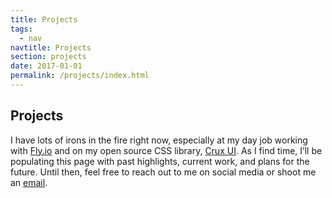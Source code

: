 ```yaml
---
title: Projects
tags:
  - nav
navtitle: Projects
section: projects
date: 2017-01-01
permalink: /projects/index.html
---
```


## Projects

I have lots of irons in the fire right now, especially at my day job working with <a href="https:/fly.io" target="_blank">Fly.io</a> and on my open source CSS library, <a href="https://cruxui.com" target="_blank">Crux UI</a>. As I find time, I’ll be populating this page with past highlights, current work, and plans for the future. Until then, feel free to reach out to me on social media or shoot me an <a href="mailto:hello@kylefoster.design">email</a>.

<!-- # Howdy!

I’m a digital designer, developer, and creative leader based in Chicago, Illinois. For over a decade I’ve helped companies create intuitive and attractive digital experiences that solve problems and exceed business objectives. During my career I’ve worked solo, collaboratively, and helped build creative teams from the ground up. Most recently, I’ve specialized in establishing brands and delivering products in the startup space. If you have a project and would like to chat about working together, <a class="underline" href="/services/">hit me up</a>.

Right now I’m collaborating with the amazing people at Fly.io to build a better Internet.

<svg width="300" role="img" fill="currentColor" fill-rule="evenodd" aria-labelledby="logo-title logo-description" viewBox="0 0 161 60"><g bufferred-rendering="static"><title id="logo-title">Fly</title><desc id="logo-description">App performance optimization</desc><path d="M98.516 56.676h-6.733c-.194-.038-.348-.131-.292-.432l5.433-13.534-8.194-19.162-.025-.121.023-.121.068-.103.102-.069.121-.025h6.78l.123.025.103.07.067.106 4.426 11.442 4.471-11.443.067-.105.103-.07.123-.025h6.779l.12.024.102.068c.116.173.085.26.069.342l-13.544 32.937-.068.102-.102.069-.121.024v.001zm18.75-19.3c2.248.019 4.363 1.857 4.269 4.304-.064 1.686-1.261 3.257-2.893 3.789-1.868.61-4.138-.139-5.125-1.888-.976-1.729-.534-4.186 1.189-5.412.725-.516 1.616-.786 2.506-.794h.054l.001.001zm31.345-14.726c3.781.016 7.56 1.837 9.637 5.092 2.459 3.852 2.367 9.267-.19 13.02-2.368 3.476-6.831 5.327-11.198 4.719-3.694-.514-7.087-2.905-8.639-6.332-2.095-4.623-1.064-10.601 2.903-13.897 2.059-1.711 4.757-2.591 7.414-2.602h.073zm-15.704 22.579h-6.323c-.119-.024-.121-.025-.222-.092l-.069-.102-.023-.12v-21.491c.023-.119.024-.121.092-.223l.101-.068.12-.024h6.323l.121.024.102.068.068.102.024.121v21.491c-.024.119-.025.121-.092.222l-.102.068-.121.024h.001zm-64.848-.002h-6.414l-.12-.024-.102-.068-.068-.102-.024-.12v-16.113h-3.717l-.12-.024c-.101-.068-.102-.069-.17-.17l-.024-.12v-5.063l.024-.12c.116-.173.209-.178.29-.194h3.717c0-1.12-.01-2.239.142-3.356.296-2.18 1.147-4.361 2.786-5.902 1.837-1.727 4.486-2.421 7.016-2.43l.04.001v.001h14.632l.12.024.102.068.068.102.024.12v33.179l-.024.12c-.068.101-.069.102-.17.17l-.12.024h-6.369l-.12-.024c-.101-.068-.102-.069-.17-.17l-.024-.12v-31.641l-2.366 4.724c-.047.062-.087.137-.281.173-1.776 0-3.553-.005-5.329 0-.822.007-1.646.287-2.165.96-.608.788-.744 1.836-.749 2.793v1.185h3.992l.12.024.102.068.068.102.024.12v5.063l-.024.12c-.068.101-.069.102-.17.17l-.12.024h-3.992v16.113c-.016.082-.021.175-.194.29l-.12.024zm80.486-15.69c-2.05.018-3.978 1.507-4.379 3.612-.33 1.735.29 3.657 1.69 4.691 1.893 1.399 4.937 1.06 6.384-.91 1.353-1.842 1.11-4.757-.618-6.276-.823-.724-1.925-1.107-3.019-1.117h-.058l.001-.001zm-18.775-18.117c1.632.014 3.241 1.002 3.87 2.486.676 1.595.185 3.607-1.223 4.724-1.417 1.124-3.575 1.204-5.113.194-1.202-.789-1.956-2.229-1.849-3.655.152-2.038 2.124-3.718 4.234-3.749h.081v-.001zM19.347 49.8l.21.062.184.12.012.01.06.052.102.092c.432.394.85.802 1.252 1.226.286.302.562.61.828.93.172.206.338.416.5.63.154.208.3.42.44.636.124.194.24.392.348.594.094.178.18.362.254.548.13.324.226.662.26 1.01l.01.194-.016.46c-.036.384-.124.766-.27 1.124-.18.448-.448.854-.788 1.196-.12.122-.25.236-.384.342l-.338.236-.292.166c-.58.304-1.224.476-1.875.54-.212.02-.424.03-.636.028-.23 0-.46-.014-.688-.04-.38-.044-.756-.126-1.12-.252-.31-.106-.612-.244-.894-.416-.3-.182-.578-.404-.82-.66-.314-.33-.562-.718-.734-1.14-.138-.342-.226-.702-.264-1.068l-.022-.346.004-.276c.01-.168.036-.336.074-.5.042-.182.098-.36.166-.532.068-.176.144-.35.23-.518.104-.204.218-.404.338-.598.132-.208.268-.41.414-.608.222-.306.458-.602.702-.888.258-.302.524-.598.8-.884.346-.362.704-.712 1.074-1.052l.252-.226.012-.012c.184-.118.184-.118.394-.18h.22zm.346-49.792l.516.012.23.014 1.398.114 1.933.27.14.032 1.875.46.528.156.6.204.73.272.566.238.882.412.492.248.998.582.304.182 1.36.984.332.288.938.848.804.854.222.244.944 1.242.14.222.728 1.216.204.388.41.902.428 1.052.14.41.456 1.643.356 2.223.062.69.056.992.004.144-.02 1.108-.012.21-.056.438-.312 1.771-.046.216-.72 2.225-.67 1.603-.85 1.687-1.526 2.633-.784 1.186-.95 1.408-.686.93-1.336 1.773-.918 1.142-1.354 1.637-.948 1.096-1.472 1.645-.926 1.006-2.741 2.835-.062.062-1.466 1.43-.812.764-.05.046-.062.058-.082.056-.058.026-.16.054-.382-.016-.034-.012-.208-.13-.028-.024-.026-.026-.11-.1-.302-.282-.022-.022-2.689-2.643-.832-.854-2.127-2.267-.506-.55-2.565-2.969-.718-.88-2.259-2.913-.224-.298-1.715-2.503-.466-.744-1.232-2.097-.358-.65-1.076-2.251-.172-.442-.618-1.723-.214-.732-.174-.71-.146-.774-.118-.866-.046-.528-.02-.988.004-.168.026-.532.214-2.157.05-.278.49-2.153.01-.04.082-.24.342-.994.106-.25.558-1.218.378-.708.536-.878.534-.78.372-.488.436-.52.478-.524.39-.39 1.028-.896.768-.622.906-.61.646-.41 1.37-.714 1.945-.8.096-.038 1.729-.502.678-.15.932-.186.634-.094.974-.122.658-.056 1.312-.072h.008l.488-.006.048.002.006-.002h.036l.42.008zm-1.106 3.057c-.196.022-.39.048-.584.086-.288.054-.574.13-.852.226-.3.102-.592.226-.874.372-.188.096-.37.202-.548.314-1.322.84-2.331 2.099-3.075 3.463-.124.228-.242.458-.352.694-.132.28-.254.564-.368.85-.148.376-.282.756-.404 1.142-.148.472-.278.948-.39 1.43-.142.606-.258 1.22-.35 1.835-.118.784-.198 1.573-.248 2.361-.032.502-.052 1.004-.062 1.508-.012.578-.006 1.156.034 1.733.096 1.35.328 2.689.632 4.007.384 1.663.884 3.297 1.448 4.906.71 2.021 1.522 4.005 2.403 5.958 1.086 2.415 2.277 4.78 3.539 7.106l.096.174v-38.17l-.044.004zm4.996.096c.88.182 1.747.424 2.591.732 1.202.44 2.357 1.012 3.419 1.727 1.44.968 2.701 2.197 3.677 3.633.576.846 1.052 1.761 1.422 2.717.548 1.408.866 2.899.992 4.403.032.394.054.788.062 1.184.008.368.006.736-.024 1.104-.064.822-.236 1.635-.466 2.427-.186.648-.416 1.284-.672 1.909-.318.778-.676 1.538-1.066 2.283-.862 1.653-1.857 3.233-2.923 4.764-1.312 1.885-2.731 3.693-4.213 5.448-1.548 1.835-3.169 3.611-4.842 5.334l-.214.218c1.184-2.209 2.303-4.455 3.327-6.746.57-1.272 1.112-2.561 1.619-3.861.554-1.428 1.064-2.877 1.506-4.343.332-1.098.626-2.209.866-3.331.206-.962.37-1.937.47-2.915.044-.426.074-.854.09-1.282.012-.39.012-.782.006-1.172-.008-.502-.026-1.002-.058-1.502-.12-2.013-.428-4.019-1.02-5.95-.128-.416-.272-.826-.43-1.23-.12-.308-.25-.614-.388-.914-.758-1.637-1.817-3.169-3.249-4.285l-.482-.348z"></path></g></svg>

I’m also actively developing Crux UI – an open source utility-first CSS library.

<svg width="300px" viewBox="0 0 963 399" aria-labelledby="logo-title logo-description" role="img" fill-rule="evenodd" clip-rule="evenodd">
  <title id="logo-title">Crux UI</title>
  <desc id="logo-description">A utility-first CSS library</desc>
  <path d="M963 39.9c0-22.021-17.879-39.9-39.9-39.9h-883.2c-22.021 0-39.9 17.879-39.9 39.9v319.2c0 22.021 17.879 39.9 39.9 39.9h883.2c22.021 0 39.9-17.879 39.9-39.9v-319.2z" fill="#F30048"></path>
  <path d="M202.969 273.414l76.546-76.546c16.984-16.984 16.984-44.561 0-61.545-16.984-16.983-44.561-16.983-61.545 0l-14.456 14.457M202.989 273.414l-76.546-76.546c-16.984-16.984-16.984-44.561 0-61.545 16.984-16.983 44.561-16.983 61.545 0l14.981 14.981M217.592 256.63l-75.303-75.303c-8.323-8.323-8.323-21.836 0-30.158 8.322-8.322 21.835-8.322 30.157 0l75.165 75.165M158.347 166.53l74.841 74.841" stroke="#FFF" stroke-width="11" fill="none" stroke-linecap="round"></path>
  <path d="M367.73 275.52l-8.788-19.39c-.131-.237-.315-.421-.578-.421h-2.131c-.263 0-.448.184-.579.421l-8.787 19.39c-.211.474.079.71.394.71h4.183c.263 0 .448-.236.632-.657l.736-1.632h8.998l.71 1.632c.185.421.369.657.658.657h4.157c.316 0 .605-.236.395-.71zm-13.155-5.551l2.736-6.183 2.736 6.183h-5.472zM399.711 255.709h-3.92c-.289 0-.5.211-.5.5v11.629c0 2.104-1 3.893-3.578 3.893-2.605 0-3.604-1.789-3.604-3.893v-11.629c0-.289-.211-.5-.5-.5h-3.92c-.29 0-.5.211-.5.5v12.418c0 4.288 2.999 7.787 8.524 7.787 5.499 0 8.498-3.499 8.498-7.787v-12.418c0-.289-.211-.5-.5-.5zM420.569 255.709h-13.918c-.289 0-.526.211-.526.526v3.394c0 .29.263.5.526.5h4.368v15.575c0 .316.236.526.526.526h3.894c.289 0 .499-.236.499-.526v-15.575h4.631c.289 0 .5-.237.5-.526v-3.394c0-.316-.211-.5-.5-.5zM427.641 276.23h3.893c.29 0 .5-.236.5-.526v-19.495c0-.289-.236-.5-.526-.5h-3.894c-.289 0-.499.211-.499.5v19.495c0 .316.236.526.526.526zM451.682 271.81h-7.603v-15.601c0-.289-.237-.5-.527-.5h-3.893c-.29 0-.5.211-.5.5v19.495c0 .316.237.526.526.526h11.997c.263 0 .5-.236.5-.526v-3.394c0-.315-.237-.5-.5-.5zM459.149 276.23h3.893c.29 0 .5-.236.5-.526v-19.495c0-.289-.237-.5-.526-.5h-3.894c-.289 0-.5.211-.5.5v19.495c0 .316.237.526.527.526zM484.058 255.709h-13.918c-.289 0-.526.211-.526.526v3.394c0 .29.263.5.526.5h4.368v15.575c0 .316.237.526.526.526h3.894c.289 0 .5-.236.5-.526v-15.575h4.63c.289 0 .5-.237.5-.526v-3.394c0-.316-.211-.5-.5-.5zM507.731 255.709h-3.999c-.395 0-.71.158-.895.526l-4.078 6.999-4.051-6.999c-.211-.368-.5-.526-.895-.526h-3.999c-.552 0-.605.342-.394.737l6.893 11.55v7.734c0 .316.158.5.5.5h3.92c.315 0 .5-.184.5-.5v-7.734l6.892-11.55c.211-.395.158-.737-.394-.737zM522.827 271.1v-2.894c0-.316-.237-.5-.5-.5h-8.287c-.316 0-.526.211-.526.526v2.894c0 .29.236.5.526.5h8.287c.263 0 .5-.237.5-.526zM542.606 255.709h-12.707c-.29 0-.5.211-.5.5v19.495c0 .29.237.526.5.526h3.92c.289 0 .5-.236.5-.526v-7.656h6.182c.316 0 .527-.21.527-.526v-3.394c0-.289-.237-.5-.527-.5h-6.182v-3.499h8.287c.316 0 .526-.21.526-.526v-3.394c0-.289-.236-.5-.526-.5zM549.599 276.23h3.894c.289 0 .5-.236.5-.526v-19.495c0-.289-.237-.5-.526-.5h-3.894c-.29 0-.5.211-.5.5v19.495c0 .316.237.526.526.526zM577.639 275.336l-3.604-5.841c2.342-1.315 3.525-3.815 3.525-6.419 0-3.789-2.552-7.367-7.419-7.367h-8.524c-.289 0-.5.211-.5.5v19.495c0 .316.237.526.526.526h3.894c.29 0 .5-.236.5-.526v-5.262h3.447l3.236 5.288c.184.342.473.5.894.5h3.525c.606 0 .79-.394.5-.894zm-11.602-15.207h3.973c1.657 0 2.631 1.21 2.631 2.947 0 1.71-.974 2.946-2.631 2.946h-3.973v-5.893zM583.106 272.573c-.315.448-.184.711.079.921.632.579 2.894 2.92 6.946 2.92 4.315 0 7.261-2.604 7.261-6.156 0-3.709-3.367-5.183-7.287-7.077-1.342-.605-1.816-1.026-1.816-1.736 0-.842.711-1.237 1.737-1.237 1.368 0 3.078 1.105 3.604 1.447.395.289.763.158 1.131-.342l1.973-2.578c.237-.342.132-.711-.157-.947-.684-.5-2.763-2.263-6.262-2.263-4.42 0-7.051 2.815-7.051 5.972 0 3.368 2.973 4.788 7.34 6.972 1.053.5 1.763.921 1.763 1.737 0 .894-.842 1.525-2.183 1.525-2.026 0-3.421-1.341-4.131-1.946-.237-.211-.763-.237-1.026.157l-1.921 2.631zM616.593 255.709h-13.918c-.289 0-.526.211-.526.526v3.394c0 .29.263.5.526.5h4.367v15.575c0 .316.237.526.527.526h3.893c.29 0 .5-.236.5-.526v-15.575h4.631c.289 0 .499-.237.499-.526v-3.394c0-.316-.21-.5-.499-.5zM642.733 276.414c3.184 0 5.815-1.236 7.814-3.236.237-.236.237-.473 0-.71l-2.92-2.605c-.237-.184-.474-.184-.711.027-1.052 1.026-2.315 1.736-4.104 1.736-3.288 0-5.683-2.473-5.683-5.656 0-3.184 2.395-5.657 5.683-5.657 1.789 0 3.052.711 4.104 1.737.237.21.474.21.711.026l2.92-2.605c.237-.236.237-.473 0-.71-1.999-1.999-4.63-3.236-7.814-3.236-6.103 0-10.655 4.394-10.655 10.445s4.552 10.444 10.655 10.444zM656.461 272.573c-.315.448-.184.711.079.921.632.579 2.894 2.92 6.946 2.92 4.315 0 7.261-2.604 7.261-6.156 0-3.709-3.367-5.183-7.287-7.077-1.342-.605-1.816-1.026-1.816-1.736 0-.842.711-1.237 1.737-1.237 1.368 0 3.078 1.105 3.604 1.447.395.289.763.158 1.131-.342l1.973-2.578c.237-.342.132-.711-.157-.947-.684-.5-2.763-2.263-6.262-2.263-4.42 0-7.051 2.815-7.051 5.972 0 3.368 2.973 4.788 7.34 6.972 1.053.5 1.763.921 1.763 1.737 0 .894-.842 1.525-2.183 1.525-2.026 0-3.421-1.341-4.131-1.946-.237-.211-.763-.237-1.026.157l-1.921 2.631zM676.477 272.573c-.315.448-.184.711.079.921.632.579 2.894 2.92 6.946 2.92 4.315 0 7.261-2.604 7.261-6.156 0-3.709-3.367-5.183-7.287-7.077-1.342-.605-1.816-1.026-1.816-1.736 0-.842.711-1.237 1.737-1.237 1.368 0 3.078 1.105 3.604 1.447.395.289.763.158 1.131-.342l1.973-2.578c.237-.342.132-.711-.157-.947-.684-.5-2.763-2.263-6.262-2.263-4.42 0-7.051 2.815-7.051 5.972 0 3.368 2.973 4.788 7.34 6.972 1.053.5 1.763.921 1.763 1.737 0 .894-.842 1.525-2.184 1.525-2.025 0-3.42-1.341-4.13-1.946-.237-.211-.763-.237-1.026.157l-1.921 2.631zM719.351 271.81h-7.604v-15.601c0-.289-.236-.5-.526-.5h-3.894c-.289 0-.5.211-.5.5v19.495c0 .316.237.526.527.526h11.997c.263 0 .499-.236.499-.526v-3.394c0-.315-.236-.5-.499-.5zM726.817 276.23h3.894c.289 0 .5-.236.5-.526v-19.495c0-.289-.237-.5-.526-.5h-3.894c-.29 0-.5.211-.5.5v19.495c0 .316.237.526.526.526zM750.569 265.154c1.71-1.131 2.289-2.762 2.289-4.209 0-2.868-2.236-5.236-5.893-5.236h-8.13c-.289 0-.5.211-.5.5v19.495c0 .316.237.526.526.526h8.709c3.446 0 6.445-2.394 6.445-5.84 0-2.237-1.236-4.052-3.446-5.236zm-2.578-3.104c0 1.052-.711 1.92-2.105 1.92h-2.631v-3.841h2.631c1.394 0 2.105.868 2.105 1.921zm-1.447 9.76h-3.289v-3.972h3.289c1.473 0 2.21.947 2.21 1.973 0 1.052-.737 1.999-2.21 1.999zM776.978 275.336l-3.604-5.841c2.341-1.315 3.525-3.815 3.525-6.419 0-3.789-2.552-7.367-7.419-7.367h-8.524c-.29 0-.5.211-.5.5v19.495c0 .316.237.526.526.526h3.894c.289 0 .5-.236.5-.526v-5.262h3.446l3.236 5.288c.184.342.474.5.895.5h3.525c.605 0 .789-.394.5-.894zm-11.602-15.207h3.972c1.658 0 2.631 1.21 2.631 2.947 0 1.71-.973 2.946-2.631 2.946h-3.972v-5.893zM802.94 275.52l-8.787-19.39c-.132-.237-.316-.421-.579-.421h-2.131c-.263 0-.447.184-.579.421l-8.787 19.39c-.211.474.079.71.394.71h4.184c.263 0 .447-.236.631-.657l.737-1.632h8.997l.711 1.632c.184.421.368.657.657.657h4.157c.316 0 .605-.236.395-.71zm-13.155-5.551l2.736-6.183 2.737 6.183h-5.473zM825.35 275.336l-3.604-5.841c2.341-1.315 3.525-3.815 3.525-6.419 0-3.789-2.552-7.367-7.419-7.367h-8.524c-.29 0-.5.211-.5.5v19.495c0 .316.237.526.526.526h3.894c.289 0 .5-.236.5-.526v-5.262h3.446l3.236 5.288c.184.342.474.5.895.5h3.525c.605 0 .789-.394.5-.894zm-11.602-15.207h3.972c1.658 0 2.631 1.21 2.631 2.947 0 1.71-.973 2.946-2.631 2.946h-3.972v-5.893zM848.786 255.709h-3.999c-.395 0-.71.158-.894.526l-4.078 6.999-4.052-6.999c-.21-.368-.5-.526-.894-.526h-3.999c-.553 0-.606.342-.395.737l6.893 11.55v7.734c0 .316.158.5.5.5h3.92c.316 0 .5-.184.5-.5v-7.734l6.893-11.55c.21-.395.158-.737-.395-.737z" fill="#FFF"></path>
  <path d="M387.537 205.224c-9.627 0-16.159-6.532-16.159-16.502 0-13.237 10.142-24.066 22.863-24.066 5.501 0 9.627 1.891 13.581 6.36 1.375 1.547 3.438 1.719 4.641.516l13.409-11.001c1.375-1.376.688-2.751.172-3.61-6.533-9.798-17.363-16.159-30.943-16.159-25.786 0-48.306 22.175-48.306 49.507 0 22.174 15.815 38.848 38.163 38.848 12.893 0 25.099-5.157 34.038-13.236 1.547-1.547 1.203-3.266 0-4.641l-11.002-12.205c-1.032-1.203-2.579-1.375-3.954-.172-4.814 4.47-9.799 6.361-16.503 6.361zM496.182 146.263c-2.063-2.578-6.361-5.501-11.862-5.501-9.455 0-16.675 5.329-22.348 13.58l.86-8.423c.172-1.547-1.031-3.266-2.579-3.266h-19.425c-1.547 0-2.579.86-2.751 2.407l-11.174 79.244c-.171 1.203.86 2.579 2.407 2.579h20.457c1.719 0 2.751-1.032 2.922-2.407l5.845-41.427c1.376-10.142 9.455-18.909 20.973-18.909 2.407 0 4.641.172 6.704.688 1.547.344 2.923.688 3.782-1.031l7.22-13.924c.688-1.375 0-2.407-1.031-3.61zM580.932 142.653h-20.629c-1.547 0-2.063.172-2.407 1.719l-6.188 44.865c-.86 6.532-7.908 15.815-19.426 15.815-6.016 0-13.237-2.923-11.174-16.502l5.845-42.631c.344-1.547-1.031-3.266-2.578-3.266h-20.629c-1.547 0-2.063.172-2.407 1.719l-6.704 47.787c-3.095 22.519 8.767 36.958 28.192 36.958 9.627 0 18.91-5.329 25.443-13.58l-.688 7.908c-.172 1.547 1.031 3.438 2.579 3.438h19.941c1.547 0 2.063-.344 2.407-1.891l11.002-79.073c.343-1.547-1.032-3.266-2.579-3.266zM667.401 224.304l-21.488-40.567 31.974-37.474c1.204-1.719-.172-3.61-2.234-3.61h-23.38c-1.375 0-2.063 0-3.094 1.204l-15.987 20.455-10.315-19.424c-.172-1.203-1.375-2.235-2.75-2.235h-23.38c-2.063 0-2.063.86-1.031 2.579l20.285 38.505-33.694 39.536c-1.203 1.719.172 3.61 2.407 3.61h23.379c1.375 0 2.063 0 3.095-1.204l17.534-22.69 11.518 21.659c.516 1.203 1.375 2.235 2.75 2.235h23.38c2.063 0 2.063-.86 1.031-2.579zM808.708 142.653h-20.628c-1.547 0-2.063.172-2.407 1.719l-6.189 44.865c-.859 6.532-7.907 15.815-19.425 15.815-6.017 0-13.237-2.923-11.174-16.502l5.845-42.631c.344-1.547-1.032-3.266-2.579-3.266h-20.629c-1.547 0-2.063.172-2.406 1.719l-6.705 47.787c-3.094 22.519 8.768 36.958 28.193 36.958 9.627 0 18.91-5.329 25.442-13.58l-.687 7.908c-.172 1.547 1.031 3.438 2.578 3.438h19.941c1.548 0 2.063-.344 2.407-1.891l11.002-79.073c.344-1.547-1.031-3.266-2.579-3.266zM823.664 145.06l-11.174 79.244c-.171 1.203 1.032 2.579 2.407 2.579h20.457c1.719 0 2.751-1.032 2.922-2.407l11.002-78.385c.172-1.719-1.031-3.438-2.578-3.438h-20.285c-1.547 0-2.579.86-2.751 2.407z" fill="#FFF"></path>
</svg>

I’m also helping design and develop other amazing projects, such as BuildPlane 

<svg fill="currentColor" aria-labelledby="logo-title logo-description" fill-rule="evenodd" width="300px" role="img" viewBox="0 0 249 58"><title id="logo-title">BuildPlane</title><desc id="logo-description">Construction tamed</desc><path d="M77.541 26.877h-6.654v-7.367h7.011c3.129 0 4.872 1.307 4.872 3.565 0 2.574-2.1 3.802-5.229 3.802m6.774 7.882c0 2.535-2.021 3.842-5.348 3.842h-8.08v-7.605h7.724c3.841 0 5.704 1.387 5.704 3.763m7.023.555c0 4.872 2.733 8.04 7.446 8.04 3.248 0 5.188-1.704 6.535-3.684v3.249h4.793v-20.913h-4.793v11.802c0 3.248-1.941 5.189-4.714 5.189-2.851 0-4.475-1.862-4.475-5.109v-11.882h-4.792v13.308zm22.509 7.605h4.792v-20.913h-4.792v20.913zm-.198-24.122h5.149v-4.555h-5.149v4.555zm8.964 24.122h4.793v-28.914h-4.793v28.914zm12.251-10.458c0-4.197 2.733-6.732 6.021-6.732 3.208 0 6.059 2.653 6.059 6.732 0 4.08-2.851 6.734-6.059 6.734-3.248 0-6.021-2.615-6.021-6.734m4.872-10.891c-4.991 0-9.704 3.92-9.704 10.891 0 6.972 4.792 10.893 9.704 10.893 3.406 0 5.584-1.743 7.129-3.921v3.486h4.793v-28.914h-4.793v11.248c-1.505-1.941-3.684-3.683-7.129-3.683m-60.809 21.349c6.18 0 10.259-2.654 10.259-7.645 0-3.803-2.258-5.663-5.505-6.773 2.059-1.07 3.961-2.812 3.961-6.219 0-4.356-3.525-7.089-9.111-7.089h-12.436v27.726h12.832z"></path><path d="M159.116 30.283v-12.199h7.011c4.475 0 7.445 2.059 7.445 6.021v.079c0 3.644-3.009 6.099-7.604 6.099h-6.852zm20.529 12.636h3.05v-28.914h-3.05v28.914zm16.015-10.378c2.494 0 4.515.436 6.02.871v1.98c0 3.249-3.09 5.546-6.853 5.546-2.772 0-5.148-1.505-5.148-4.079v-.08c0-2.574 2.139-4.238 5.981-4.238m-7.249-8.675l.911 2.496c1.902-.872 3.803-1.505 6.218-1.505 3.842 0 6.1 1.901 6.1 5.585v.713c-1.821-.515-3.684-.872-6.297-.872-5.189 0-8.754 2.298-8.754 6.615v.079c0 4.199 3.842 6.377 7.644 6.377 3.605 0 5.982-1.663 7.407-3.525v3.09h2.931v-12.517c0-2.614-.713-4.595-2.099-5.981-1.505-1.505-3.723-2.257-6.615-2.257-2.971 0-5.188.673-7.446 1.702m20.41-1.425v20.478h3.051v-11.724c0-3.843 2.614-6.417 6.139-6.417 3.604 0 5.664 2.376 5.664 6.178v11.963h3.05v-12.714c0-4.873-2.892-8.199-7.843-8.199-3.525 0-5.664 1.782-7.01 4v-3.565h-3.051zm23.817 9.109c.397-4 3.089-6.97 6.655-6.97 4.08 0 6.218 3.248 6.534 6.97h-13.189zm6.733-9.544c-5.664 0-9.822 4.752-9.822 10.654v.079c0 6.337 4.594 10.654 10.218 10.654 3.882 0 6.378-1.544 8.437-3.842l-1.901-1.702c-1.664 1.742-3.644 2.891-6.455 2.891-3.645 0-6.774-2.495-7.21-6.932h16.24c.039-.356.039-.594.039-.99 0-5.981-3.485-10.812-9.546-10.812m-83.384-6.813v27.726h3.129v-9.783h6.734c5.901 0 10.892-3.09 10.892-9.071v-.079c0-5.466-4.12-8.793-10.378-8.793h-10.377zM41.663 38.254l-17.068 9.854v8.691l12.297-7.1 12.297-7.1v-28.399l-12.297-7.1-12.297-7.1-12.298 7.1-.249.144v8.69l12.547-7.244 17.068 9.855v19.709zm-34.137-28.4v-8.248l-7.526 4.345v36.648l7.526 4.345v-37.09z" fill="#62BFF9"></path><path d="M24.595 34.254v8.691l12.596-7.273v-14.546l-12.596-7.272-12.597 7.272v31.926l7.526 4.346v-31.926000000000002l5.071-2.928 5.07 2.928v5.854l-5.07 2.928z"></path></svg>

and Flight Deck.

<svg width="300" viewBox="0 0 148 20" xmlns="http://www.w3.org/2000/svg" fill-rule="evenodd" clip-rule="evenodd">
	<path d="M9.874 16.819c-.315 0-.571-.257-.571-.572 0-.316.256-.572.571-.572.316 0 .572.256.572.572 0 .315-.256.572-.572.572zm3.473-.931c-.273.158-.623.064-.781-.209-.158-.273-.064-.623.209-.781.273-.158.623-.064.781.209.158.274.064.623-.209.781z"></path>
	<path d="M9.898 2.928c1.217.004 2.429.335 3.481.949l.081.057.07.071c.17.205.17.531-.003.735-.151.178-.415.248-.634.167l-.172-.09c-1.057-.594-2.306-.847-3.514-.706-1.449.169-2.824.898-3.77 2.022-.842 1-1.333 2.291-1.364 3.597-.048 2.042 1.041 4.077 2.865 5.149l.09.063c.203.172.259.493.123.724-.134.23-.441.34-.692.247-.11-.041-.208-.112-.309-.176-1.351-.857-2.386-2.189-2.882-3.721-.521-1.608-.436-3.393.251-4.946.611-1.381 1.681-2.554 3.007-3.282 1.014-.556 2.167-.855 3.33-.86h.042z" fill="url(#fda)"></path>
	<path d="M15.889 13.346c-.158.273-.508.367-.781.209-.273-.157-.367-.507-.209-.78.157-.274.507-.367.781-.21.273.158.367.508.209.781zm.93-3.472c0 .315-.256.572-.571.572-.316 0-.572-.257-.572-.572 0-.316.256-.572.572-.572.315 0 .571.256.571.572zm-.93-3.472c.158.273.064.623-.209.781-.274.157-.624.064-.781-.21-.158-.273-.064-.623.209-.781.273-.157.623-.064.781.21zm-5.995-6.402c2.639.006 5.285 1.116 7.144 3.079 1.558 1.646 2.526 3.846 2.686 6.108.174 2.463-.617 4.982-2.184 6.912-1.463 1.8-3.58 3.052-5.854 3.479-1.248.235-2.542.225-3.785-.03-1.955-.4-3.782-1.4-5.169-2.857-1.654-1.736-2.645-4.094-2.727-6.49-.07-2.067.534-4.152 1.696-5.867 1.278-1.889 3.243-3.31 5.437-3.945.885-.256 1.806-.387 2.726-.389h.03zm-.029 1.143c-2.377.006-4.724 1.02-6.356 2.755-1.566 1.665-2.439 3.967-2.361 6.264.082 2.403 1.198 4.744 3.017 6.318 1.566 1.354 3.624 2.122 5.692 2.125 2.126.003 4.243-.804 5.832-2.219 1.683-1.499 2.744-3.669 2.897-5.92.129-1.906-.392-3.847-1.452-5.438-.903-1.356-2.193-2.451-3.69-3.12-1.052-.471-2.194-.734-3.352-.762l-.227-.003zm59.144 8.845c.092.071.173.155.202.265l.015.112v2.407l-.018.124c-.04.134-.137.244-.221.36-.788 1.083-1.991 1.86-3.308 2.071-1.802.29-3.743-.362-4.917-1.842-1.65-2.081-1.497-5.574.892-7.36 1.244-.93 2.919-1.23 4.461-.844l.124.033.034.009c.194.051.385.116.568.2l.106.069c.055.064.11.131.132.212.023.082.021.169-.006.25l-.056.114-.294.422c-.102.113-.238.196-.385.186-.195-.012-.358-.101-.539-.154l-.024-.007c-1.073-.267-2.243-.154-3.173.479-.704.479-1.21 1.231-1.43 2.047-.372 1.378-.028 2.968 1.065 3.952 1.205 1.084 3.146 1.269 4.552.415.424-.257.796-.599 1.088-1.001v-1.265h-2.94l-.112-.015-.196-.113c-.08-.08-.112-.192-.127-.308v-.441c.015-.114.048-.229.127-.308.081-.08.193-.112.308-.127h3.854l.112.015.106.043zm64.961 3.558l.169.164.258.441c.074.177.069.387-.065.524-.085.087-.201.137-.313.193l-.309.142-.213.081-.091.03c-2.488.789-5.608-.135-6.685-2.925-.67-1.735-.356-3.831.85-5.27 1.201-1.434 3.276-2.058 5.081-1.715l.226.046.304.073.16.045c.212.066.423.149.63.238l.039.017.104.064c.112.123.184.283.144.442l-.046.113-.257.441c-.071.09-.157.173-.265.201-.214.057-.425-.11-.661-.19-1.546-.523-3.416-.191-4.454 1.075-1.28 1.561-1.102 4.198.528 5.463 1.109.86 2.728 1.047 3.955.559.158-.057.312-.128.451-.222l.006-.005c.094-.047.116-.07.224-.076l.23.051zm-87.927 1.793h-4.593l-.218-.058c-.1-.058-.174-.156-.203-.265l-.015-.112v-9.316c.015-.114.048-.229.128-.308.08-.08.192-.112.308-.127h.477l.113.015c.143.059.269.16.308.308l.015.112v8.439h3.68l.113.015.195.113c.08.08.113.192.128.308v.441c-.025.19-.135.37-.323.42l-.113.015zm30.502 0h-.478l-.218-.058c-.099-.058-.173-.156-.202-.265l-.015-.112v-9.316l.058-.218c.058-.099.156-.173.264-.202l.113-.015h.478l.113.015.195.112c.08.08.112.193.127.308v3.791h4.532v-3.791c.025-.19.135-.37.322-.42l.113-.015h.478c.114.015.229.048.308.127.08.08.112.193.127.308v9.316l-.058.217c-.058.1-.156.174-.264.203l-.113.015h-.478l-.218-.058c-.099-.058-.173-.156-.203-.265l-.014-.112v-4.213h-4.532v4.213l-.058.217c-.057.1-.155.174-.264.203l-.113.015zm-45.606 0h-.477l-.218-.058c-.1-.058-.174-.156-.203-.265l-.015-.112v-9.316l.058-.218c.058-.099.156-.173.265-.202l.113-.015h4.152l.113.015c.143.059.269.16.308.308l.015.112v.441l-.059.218c-.057.1-.155.174-.264.203l-.113.015h-3.239v3.097h3.055c.191.025.371.135.421.323l.015.113v.441l-.058.218c-.058.099-.156.173-.265.203l-.113.014h-3.055v4.03l-.015.112-.113.196c-.08.08-.192.112-.308.127zm72.084 0h-1.562c-.191-.025-.371-.135-.421-.323l-.015-.112v-9.316c.015-.114.049-.229.128-.308.08-.08.193-.112.308-.127h1.583c1.388.003 2.813.224 3.955 1.033.676.479 1.205 1.155 1.512 1.934.285.721.383 1.509.366 2.281-.028 1.273-.437 2.571-1.385 3.487-1.008.974-2.498 1.363-3.875 1.436l-.594.015zm17.015 0h-4.153c-.191-.025-.371-.135-.421-.323l-.015-.112v-9.316l.059-.218c.057-.099.155-.173.264-.202l.113-.015h4.153l.112.015.196.112c.08.08.112.193.127.308v.441l-.058.218c-.058.1-.156.174-.265.203l-.112.015h-3.24v3.097h3.056c.19.025.37.135.42.323l.015.113v.441c-.015.114-.048.229-.127.308-.08.08-.193.112-.308.127h-3.056v3.153h3.24c.19.025.37.135.42.323l.015.113v.441c-.025.19-.135.37-.323.42l-.112.015zm-67.251 0h-.478c-.114-.015-.229-.048-.308-.127-.08-.081-.112-.193-.128-.308v-9.316c.026-.19.136-.37.323-.42l.113-.015h.478l.113.015.195.112c.08.08.112.193.127.308v9.316l-.058.217c-.058.1-.156.174-.264.203l-.113.015zm39.395 0h-.478c-.191-.025-.37-.135-.421-.323l-.015-.112v-8.439h-2.192l-.112-.015c-.143-.059-.269-.161-.308-.308l-.015-.113v-.441l.058-.218c.058-.099.156-.173.265-.202l.112-.015h5.733l.113.015.195.112c.08.08.113.193.128.308v.441c-.015.114-.049.229-.128.308-.08.08-.193.113-.308.128h-2.192v8.439l-.015.112c-.059.143-.161.269-.308.308l-.112.015zm49.427 0h-.478c-.114-.015-.229-.048-.308-.127-.08-.081-.112-.193-.127-.308v-9.316c.015-.114.048-.229.127-.308.081-.08.193-.112.308-.127h.478l.218.058c.1.058.174.156.203.265l.015.112v4.871l4.168-5.145.095-.087.244-.074h.588l.121.017c.097.044.131.046.204.129.11.123.139.309.076.458l-.062.105-3.086 3.826 3.4 4.97.053.105c.038.196-.015.41-.187.514-.091.054-.123.048-.225.062h-.57c-.106-.013-.21-.04-.289-.11l-.069-.078-3.013-4.37-1.448 1.796v2.327c-.025.19-.135.37-.323.42l-.113.015zm-39.235-8.874v7.562c.706 0 1.412.007 2.108-.129 1.142-.224 2.267-.828 2.742-2 .274-.674.327-1.427.269-2.133-.056-.667-.246-1.339-.665-1.88-.743-.958-2.094-1.334-3.264-1.405-.396-.023-.793-.015-1.19-.015zm-91.761 1.011l1.984-3.394c.097-.156.259-.263.44-.281l.085-.001.057.006c.28.044.505.322.481.61-.006.086-.034.168-.076.243l-1.983 3.393c.145.134.273.286.381.453.535.823.536 1.958-.034 2.789-.458.667-1.25 1.09-2.066 1.093-.826.003-1.637-.427-2.099-1.118-.538-.807-.561-1.932-.013-2.769.45-.689 1.245-1.13 2.082-1.139h.03c.248.001.495.041.731.115zm-.742 1.028c-.451.003-.891.24-1.14.614-.337.509-.284 1.246.152 1.702.255.266.621.424.991.424.442-.001.877-.229 1.129-.593.35-.507.306-1.251-.129-1.714-.253-.27-.618-.43-.991-.433h-.012z"></path>
	<defs>
		<linearGradient id="fda" x2="1" gradientUnits="userSpaceOnUse" gradientTransform="matrix(-7.333 12.148 -12.148 -7.333 -2099.26 -1611.31)">
			<stop offset="0" stop-color="#ffc93d"></stop>
			<stop offset="1" stop-color="#ff1471"></stop>
		</linearGradient>
	</defs>
</svg> -->
